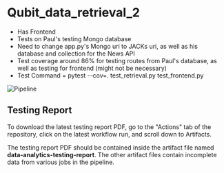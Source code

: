 # Qubit_data_retrieval_2

- Has Frontend
- Tests on Paul's testing Mongo database
- Need to change app.py's Mongo uri to JACKs uri, as well as his database and collection for the News API
- Test coverage around 86% for testing routes from Paul's database, as well as testing for frontend (might not be necessary)
- Test Command =  pytest --cov=. test_retrieval.py test_frontend.py

![Pipeline](https://github.com/Confluencer101/Qubit_data_retrieval_2/actions/workflows/data-retrieval-ci.yml/badge.svg)

## Testing Report

To download the latest testing report PDF, go to the "Actions" tab of the
repository, click on the latest workflow run, and scroll down to Artifacts.

The testing report PDF should be contained inside the artifact file named
**data-analytics-testing-report**. The other artifact files contain incomplete
data from various jobs in the pipeline.
